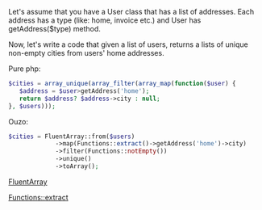 Let's assume that you have a User class that has a list of addresses. Each address has a type (like: home, invoice etc.) and User has getAddress($type) method.

Now, let's write a code that given a list of users, returns a lists of unique non-empty cities from users' home addresses.


Pure php:
```php
$cities = array_unique(array_filter(array_map(function($user) {
   $address = $user>getAddress('home');
   return $address? $address->city : null;
}, $users)));
```

Ouzo:
```php
$cities = FluentArray::from($users)
             ->map(Functions::extract()->getAddress('home')->city)
             ->filter(Functions::notEmpty())
             ->unique()
             ->toArray();
```

[FluentArray](FluentArray)

[Functions::extract](Functions#extract)